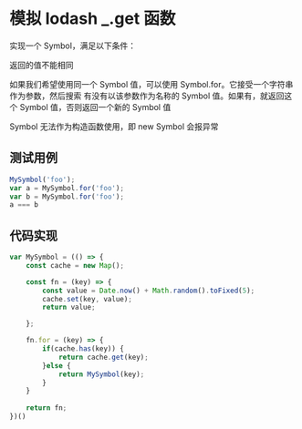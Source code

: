 # 模拟 lodash _.get 函数
实现一个 Symbol，满足以下条件：

返回的值不能相同

如果我们希望使⽤同⼀个 Symbol 值，可以使⽤ Symbol.for。它接受⼀个字符串作为参数，然后搜索 
有没有以该参数作为名称的 Symbol 值。如果有，就返回这个 Symbol 值，否则返回⼀个新的 Symbol 
值

Symbol 无法作为构造函数使用，即 new Symbol 会报异常

## 测试用例
```javascript
MySymbol('foo');
var a = MySymbol.for('foo');
var b = MySymbol.for('foo');
a === b
```

## 代码实现
```javascript
var MySymbol = (() => {
	const cache = new Map();

	const fn = (key) => {
		const value = Date.now() + Math.random().toFixed(5);
		cache.set(key, value);
		return value;

	};

	fn.for = (key) => {
		if(cache.has(key)) {
			return cache.get(key);
		}else {
			return MySymbol(key);
		}
	}
	
	return fn;
})()
```